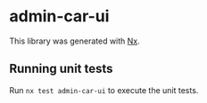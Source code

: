 # admin-car-ui

This library was generated with [Nx](https://nx.dev).

## Running unit tests

Run `nx test admin-car-ui` to execute the unit tests.
